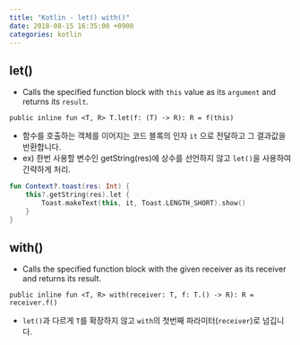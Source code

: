 ```yaml
---
title: "Kotlin - let() with()"
date: 2018-08-15 16:35:00 +0900
categories: kotlin
---
```


let()
-
- Calls the specified function block with ```this``` value as its ```argument``` and returns its ```result```.

```
public inline fun <T, R> T.let(f: (T) -> R): R = f(this)
```

- 함수를 호출하는 객체를 이어지는 코드 블록의 인자 ```it``` 으로 전달하고 그 결과값을 반환합니다.
- ex) 한번 사용할 변수인 getString(res)에 상수를 선언하지 않고 ```let()```을 사용하여 간략하게 처리.
 
```kotlin
fun Context?.toast(res: Int) {
    this?.getString(res).let {
        Toast.makeText(this, it, Toast.LENGTH_SHORT).show()        
    }
}
```
	
	
	
with()
-
- Calls the specified function block with the given receiver as its receiver and returns its result. 

```
public inline fun <T, R> with(receiver: T, f: T.() -> R): R = receiver.f()
```

- ```let()```과 다르게 ```T```를 확장하지 않고 ```with```의 첫번째 파라미터(```receiver```)로 넘깁니다. 